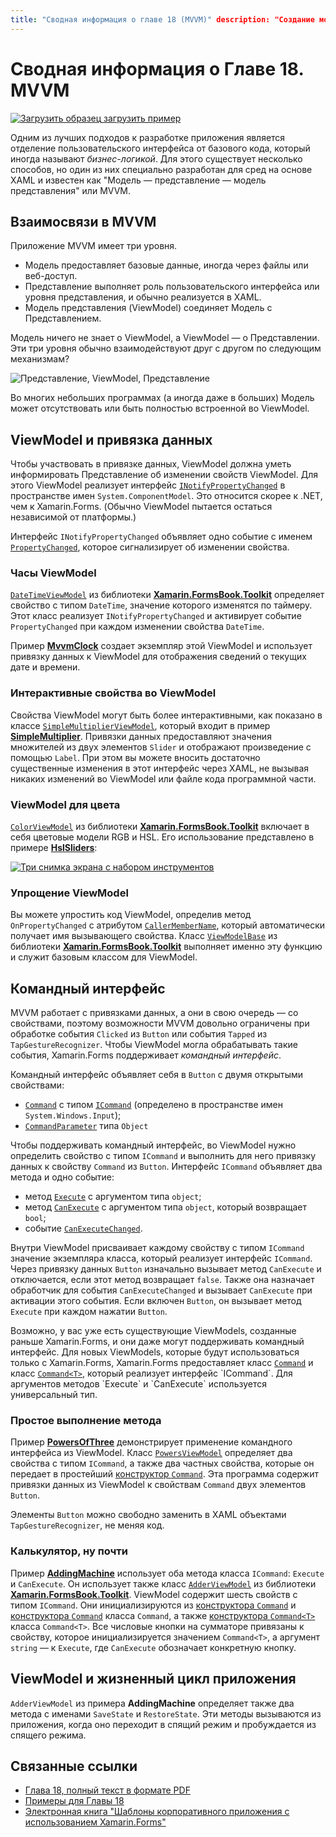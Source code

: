 ```yaml
---
title: "Сводная информация о главе 18 (MVVM)" description: "Создание мобильных приложений с помощью Xamarin.Forms: Сводная информация о главе 18 (MVVM)" ms.prod: xamarin ms.technology: xamarin-forms ms.assetid: 6A774510-7709-4F60-8EF5-29D478176F8F author: davidbritch ms.author: dabritch ms.date: 11/07/2017 no-loc: [Xamarin.Forms, Xamarin.Essentials]
---
```


# <a name="summary-of-chapter-18-mvvm"></a>Сводная информация о Главе 18. MVVM

[![Загрузить образец](~/media/shared/download.png) загрузить пример](https://github.com/xamarin/xamarin-forms-book-samples/tree/master/Chapter18)

Одним из лучших подходов к разработке приложения является отделение пользовательского интерфейса от базового кода, который иногда называют *бизнес-логикой*. Для этого существует несколько способов, но один из них специально разработан для сред на основе XAML и известен как "Модель — представление — модель представления" или MVVM.

## <a name="mvvm-interrelationships"></a>Взаимосвязи в MVVM

Приложение MVVM имеет три уровня.

- Модель предоставляет базовые данные, иногда через файлы или веб-доступ.
- Представление выполняет роль пользовательского интерфейса или уровня представления, и обычно реализуется в XAML.
- Модель представления (ViewModel) соединяет Модель с Представлением.

Модель ничего не знает о ViewModel, а ViewModel — о Представлении. Эти три уровня обычно взаимодействуют друг с другом по следующим механизмам?

![Представление, ViewModel, Представление](images/ch18fg03.png "MVVM")

Во многих небольших программах (а иногда даже в больших) Модель может отсутствовать или быть полностью встроенной во ViewModel.

## <a name="viewmodels-and-data-binding"></a>ViewModel и привязка данных

Чтобы участвовать в привязке данных, ViewModel должна уметь информировать Представление об изменении свойств ViewModel. Для этого ViewModel реализует интерфейс [`INotifyPropertyChanged`](xref:System.ComponentModel.INotifyPropertyChanged) в пространстве имен `System.ComponentModel`. Это относится скорее к .NET, чем к Xamarin.Forms. (Обычно ViewModel пытается остаться независимой от платформы.)

Интерфейс `INotifyPropertyChanged` объявляет одно событие с именем [`PropertyChanged`](xref:System.ComponentModel.INotifyPropertyChanged), которое сигнализирует об изменении свойства.

### <a name="a-viewmodel-clock"></a>Часы ViewModel

[`DateTimeViewModel`](https://github.com/xamarin/xamarin-forms-book-samples/blob/master/Libraries/Xamarin.FormsBook.Toolkit/Xamarin.FormsBook.Toolkit/DateTimeViewModel.cs) из библиотеки [**Xamarin.FormsBook.Toolkit**](https://github.com/xamarin/xamarin-forms-book-samples/tree/master/Libraries/Xamarin.FormsBook.Toolkit/Xamarin.FormsBook.Toolkit) определяет свойство с типом `DateTime`, значение которого изменятся по таймеру. Этот класс реализует `INotifyPropertyChanged` и активирует событие `PropertyChanged` при каждом изменении свойства `DateTime`.

Пример [**MvvmClock**](https://github.com/xamarin/xamarin-forms-book-samples/tree/master/Chapter18/MvvmClock) создает экземпляр этой ViewModel и использует привязку данных к ViewModel для отображения сведений о текущих дате и времени.

### <a name="interactive-properties-in-a-viewmodel"></a>Интерактивные свойства во ViewModel

Свойства ViewModel могут быть более интерактивными, как показано в классе [`SimpleMultiplierViewModel`](https://github.com/xamarin/xamarin-forms-book-samples/blob/master/Chapter18/SimpleMultiplier/SimpleMultiplier/SimpleMultiplier/SimpleMultiplierViewModel.cs), который входит в пример [**SimpleMultiplier**](https://github.com/xamarin/xamarin-forms-book-samples/tree/master/Chapter18/SimpleMultiplier). Привязки данных предоставляют значения множителей из двух элементов `Slider` и отображают произведение с помощью `Label`. При этом вы можете вносить достаточно существенные изменения в этот интерфейс через XAML, не вызывая никаких изменений во ViewModel или файле кода программной части.

### <a name="a-color-viewmodel"></a>ViewModel для цвета

[`ColorViewModel`](https://github.com/xamarin/xamarin-forms-book-samples/blob/master/Libraries/Xamarin.FormsBook.Toolkit/Xamarin.FormsBook.Toolkit/ColorViewModel.cs) из библиотеки [**Xamarin.FormsBook.Toolkit**](https://github.com/xamarin/xamarin-forms-book-samples/tree/master/Libraries/Xamarin.FormsBook.Toolkit/Xamarin.FormsBook.Toolkit) включает в себя цветовые модели RGB и HSL. Его использование представлено в примере [**HslSliders**](https://github.com/xamarin/xamarin-forms-book-samples/tree/master/Chapter18/HslSliders):

[![Три снимка экрана с набором инструментов](images/ch18fg08-small.png "Цветовая модель HSL")](images/ch18fg08-large.png#lightbox "Цветовая модель HSL")

### <a name="streamlining-the-viewmodel"></a>Упрощение ViewModel

Вы можете упростить код ViewModel, определив метод `OnPropertyChanged` с атрибутом [`CallerMemberName`](xref:System.Runtime.CompilerServices.CallerMemberNameAttribute), который автоматически получает имя вызывающего свойства. Класс [`ViewModelBase`](https://github.com/xamarin/xamarin-forms-book-samples/blob/master/Libraries/Xamarin.FormsBook.Toolkit/Xamarin.FormsBook.Toolkit/ViewModelBase.cs) из библиотеки [**Xamarin.FormsBook.Toolkit**](https://github.com/xamarin/xamarin-forms-book-samples/tree/master/Libraries/Xamarin.FormsBook.Toolkit/Xamarin.FormsBook.Toolkit) выполняет именно эту функцию и служит базовым классом для ViewModel.

## <a name="the-command-interface"></a>Командный интерфейс

MVVM работает с привязками данных, а они в свою очередь — со свойствами, поэтому возможности MVVM довольно ограничены при обработке события `Clicked` из `Button` или события `Tapped` из `TapGestureRecognizer`. Чтобы ViewModel могла обрабатывать такие события, Xamarin.Forms поддерживает *командный интерфейс*.

Командный интерфейс объявляет себя в `Button` с двумя открытыми свойствами:

- [`Command`](xref:Xamarin.Forms.Button.Command) с типом [`ICommand`](xref:System.Windows.Input.ICommand) (определено в пространстве имен `System.Windows.Input`);
- [`CommandParameter`](xref:Xamarin.Forms.Button.CommandParameter) типа `Object`

Чтобы поддерживать командный интерфейс, во ViewModel нужно определить свойство с типом `ICommand` и выполнить для него привязку данных к свойству `Command` из `Button`. Интерфейс `ICommand` объявляет два метода и одно событие:

- метод [`Execute`](xref:System.Windows.Input.ICommand.Execute(System.Object)) с аргументом типа `object`;
- метод [`CanExecute`](xref:System.Windows.Input.ICommand.CanExecute(System.Object)) с аргументом типа `object`, который возвращает `bool`;
- событие [`CanExecuteChanged`](xref:System.Windows.Input.ICommand.CanExecuteChanged).

Внутри ViewModel присваивает каждому свойству с типом `ICommand` значение экземпляра класса, который реализует интерфейс `ICommand`. Через привязку данных `Button` изначально вызывает метод `CanExecute` и отключается, если этот метод возвращает `false`. Также она назначает обработчик для события `CanExecuteChanged` и вызывает `CanExecute` при активации этого события. Если включен `Button`, он вызывает метод `Execute` при каждом нажатии `Button`.

Возможно, у вас уже есть существующие ViewModels, созданные раньше Xamarin.Forms, и они даже могут поддерживать командный интерфейс. Для новых ViewModels, которые будут использоваться только с Xamarin.Forms, Xamarin.Forms предоставляет класс [`Command`](xref:Xamarin.Forms.Command) и класс [`Command<T>`](xref:Xamarin.Forms.Command`1), который реализует интерфейс `ICommand`. Для аргументов методов `Execute` и `CanExecute` используется универсальный тип.

### <a name="simple-method-executions"></a>Простое выполнение метода

Пример [**PowersOfThree**](https://github.com/xamarin/xamarin-forms-book-samples/tree/master/Chapter18/PowersOfThree) демонстрирует применение командного интерфейса из ViewModel. Класс [`PowersViewModel`](https://github.com/xamarin/xamarin-forms-book-samples/blob/master/Chapter18/PowersOfThree/PowersOfThree/PowersOfThree/PowersViewModel.cs) определяет два свойства с типом `ICommand`, а также два частных свойства, которые он передает в простейший [конструктор `Command`](xref:Xamarin.Forms.Command.%23ctor(System.Action)). Эта программа содержит привязки данных из ViewModel к свойствам `Command` двух элементов `Button`.

Элементы `Button` можно свободно заменить в XAML объектами `TapGestureRecognizer`, не меняя код.

### <a name="a-calculator-almost"></a>Калькулятор, ну почти

Пример [**AddingMachine**](https://github.com/xamarin/xamarin-forms-book-samples/tree/master/Chapter18/AddingMachine) использует оба метода класса `ICommand`: `Execute` и `CanExecute`. Он использует также класс [`AdderViewModel`](https://github.com/xamarin/xamarin-forms-book-samples/blob/master/Libraries/Xamarin.FormsBook.Toolkit/Xamarin.FormsBook.Toolkit/AdderViewModel.cs) из библиотеки [**Xamarin.FormsBook.Toolkit**](https://github.com/xamarin/xamarin-forms-book-samples/blob/master/Libraries/Xamarin.FormsBook.Toolkit/Xamarin.FormsBook.Toolkit/AdderViewModel.cs). ViewModel содержит шесть свойств с типом `ICommand`. Они инициализируются из [конструктора `Command`](xref:Xamarin.Forms.Command.%23ctor(System.Action)) и [конструктора `Command`](xref:Xamarin.Forms.Command.%23ctor(System.Action,System.Func{System.Boolean})) класса `Command`, а также [конструктора `Command<T>`](https://docs.microsoft.com/dotnet/api/xamarin.forms.command.-ctor?view=xamarin-forms#Xamarin_Forms_Command__ctor_System_Action_System_Object__System_Func_System_Object_System_Boolean__) класса `Command<T>`. Все числовые кнопки на сумматоре привязаны к свойству, которое инициализируется значением `Command<T>`, а аргумент `string` — к `Execute`, где `CanExecute` обозначает конкретную кнопку.

## <a name="viewmodels-and-the-application-lifecycle"></a>ViewModel и жизненный цикл приложения

`AdderViewModel` из примера **AddingMachine** определяет также два метода с именами `SaveState` и `RestoreState`. Эти методы вызываются из приложения, когда оно переходит в спящий режим и пробуждается из спящего режима.

## <a name="related-links"></a>Связанные ссылки

- [Глава 18, полный текст в формате PDF](https://download.xamarin.com/developer/xamarin-forms-book/XamarinFormsBook-Ch18-Apr2016.pdf)
- [Примеры для Главы 18](https://github.com/xamarin/xamarin-forms-book-samples/tree/master/Chapter18)
- [Электронная книга "Шаблоны корпоративного приложения с использованием Xamarin.Forms"](~/xamarin-forms/enterprise-application-patterns/index.md)
